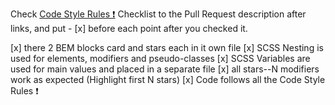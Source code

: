 Check [Code Style Rules ❗️](https://mate-academy.github.io/layout_task-guideline/html-css-code-style-rules)
Checklist to the Pull Request description after links, and put - [x] before each point after you checked it.

 [x] there 2 BEM blocks card and stars each in it own file
 [x] SCSS Nesting is used for elements, modifiers and pseudo-classes
 [x] SCSS Variables are used for main values and placed in a separate file
 [x] all stars--N modifiers work as expected (Highlight first N stars)
 [x] Code follows all the Code Style Rules ❗️
